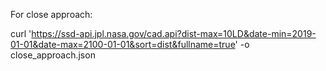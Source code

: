 For close approach:

curl 'https://ssd-api.jpl.nasa.gov/cad.api?dist-max=10LD&date-min=2019-01-01&date-max=2100-01-01&sort=dist&fullname=true' -o close_approach.json
